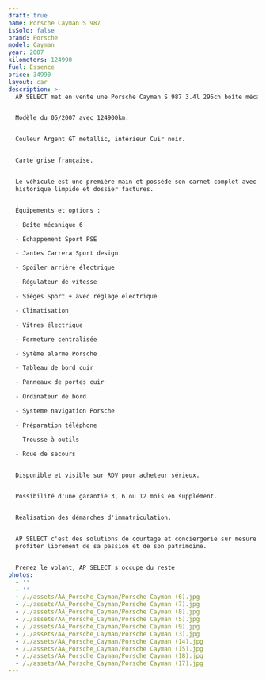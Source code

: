 ```yaml
---
draft: true
name: Porsche Cayman S 987
isSold: false
brand: Porsche
model: Cayman
year: 2007
kilometers: 124990
fuel: Essence
price: 34990
layout: car
description: >-
  AP SELECT met en vente une Porsche Cayman S 987 3.4l 295ch boîte mécanique.


  Modèle du 05/2007 avec 124900km.


  Couleur Argent GT metallic, intérieur Cuir noir.


  Carte grise française.


  Le véhicule est une première main et possède son carnet complet avec
  historique limpide et dossier factures.


  Équipements et options :

  - Boîte mécanique 6

  - Échappement Sport PSE

  - Jantes Carrera Sport design

  - Spoiler arrière électrique

  - Régulateur de vitesse

  - Sièges Sport + avec réglage électrique

  - Climatisation

  - Vitres électrique

  - Fermeture centralisée

  - Sytème alarme Porsche

  - Tableau de bord cuir

  - Panneaux de portes cuir

  - Ordinateur de bord

  - Systeme navigation Porsche

  - Préparation téléphone

  - Trousse à outils

  - Roue de secours


  Disponible et visible sur RDV pour acheteur sérieux.


  Possibilité d'une garantie 3, 6 ou 12 mois en supplément.


  Réalisation des démarches d'immatriculation.


  AP SELECT c'est des solutions de courtage et conciergerie sur mesure pour
  profiter librement de sa passion et de son patrimoine.


  Prenez le volant, AP SELECT s'occupe du reste
photos:
  - ''
  - ''
  - /./assets/AA_Porsche_Cayman/Porsche Cayman (6).jpg
  - /./assets/AA_Porsche_Cayman/Porsche Cayman (7).jpg
  - /./assets/AA_Porsche_Cayman/Porsche Cayman (8).jpg
  - /./assets/AA_Porsche_Cayman/Porsche Cayman (5).jpg
  - /./assets/AA_Porsche_Cayman/Porsche Cayman (9).jpg
  - /./assets/AA_Porsche_Cayman/Porsche Cayman (3).jpg
  - /./assets/AA_Porsche_Cayman/Porsche Cayman (14).jpg
  - /./assets/AA_Porsche_Cayman/Porsche Cayman (15).jpg
  - /./assets/AA_Porsche_Cayman/Porsche Cayman (18).jpg
  - /./assets/AA_Porsche_Cayman/Porsche Cayman (17).jpg
---
```





